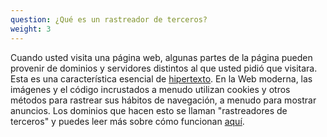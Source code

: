 ```yaml
---
question: ¿Qué es un rastreador de terceros?
weight: 3
---
```


Cuando usted visita una página web, algunas partes de la página pueden provenir de dominios y servidores distintos al que usted pidió que visitara. Esta es una característica esencial de [hipertexto](https://en.wikipedia.org/wiki/Hypertext). En la Web moderna, las imágenes y el código incrustados a menudo utilizan cookies y otros métodos para rastrear sus hábitos de navegación, a menudo para mostrar anuncios. Los dominios que hacen esto se llaman "rastreadores de terceros" y puedes leer más sobre cómo funcionan [aquí](https://www.eff.org/deeplinks/2009/09/online-trackers-and-social-networks).

